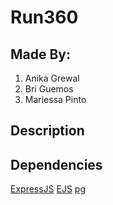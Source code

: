 # Run360 

## Made By: 
1. Anika Grewal
2. Bri Guemos
3. Mariessa Pinto

## Description 

## Dependencies 

[ExpressJS]()
[EJS]()
[pg](https://www.npmjs.com/package/pg)